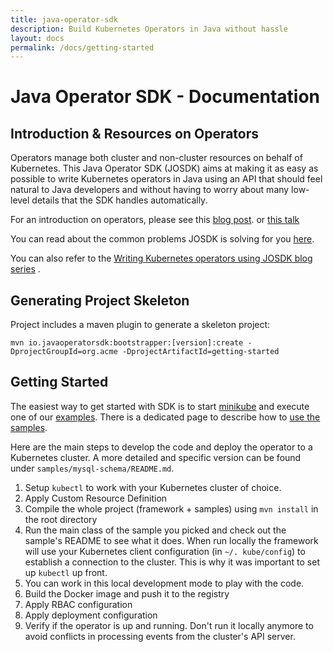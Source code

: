 ```yaml
---
title: java-operator-sdk
description: Build Kubernetes Operators in Java without hassle
layout: docs
permalink: /docs/getting-started
---
```


# Java Operator SDK - Documentation

## Introduction & Resources on Operators

Operators manage both cluster and non-cluster resources on behalf of Kubernetes. This Java
Operator SDK (JOSDK) aims at making it as easy as possible to write Kubernetes operators in Java
using an API that should feel natural to Java developers and without having to worry about many
low-level details that the SDK handles automatically.

For an introduction on operators, please see this
[blog post](https://blog.container-solutions.com/kubernetes-operators-explained).
or [this talk](https://www.youtube.com/watch?v=CvftaV-xrB4)

You can read about the common problems JOSDK is solving for you
[here](https://blog.container-solutions.com/a-deep-dive-into-the-java-operator-sdk).

You can also refer to the
[Writing Kubernetes operators using JOSDK blog series](https://developers.redhat.com/articles/2022/02/15/write-kubernetes-java-java-operator-sdk)
.

## Generating Project Skeleton

Project includes a maven plugin to generate a skeleton project:

```shell
mvn io.javaoperatorsdk:bootstrapper:[version]:create -DprojectGroupId=org.acme -DprojectArtifactId=getting-started
```

## Getting Started

The easiest way to get started with SDK is to start
[minikube](https://kubernetes.io/docs/tasks/tools/install-minikube/) and
execute one of our [examples](https://github.com/java-operator-sdk/java-operator-sdk/tree/main/sample-operators).
There is a dedicated page to describe how to [use the samples](/docs/using-samples).

Here are the main steps to develop the code and deploy the operator to a Kubernetes cluster.
A more detailed and specific version can be found under `samples/mysql-schema/README.md`.

1. Setup `kubectl` to work with your Kubernetes cluster of choice.
1. Apply Custom Resource Definition
1. Compile the whole project (framework + samples) using `mvn install` in the root directory
1. Run the main class of the sample you picked and check out the sample's README to see what it
   does. When run locally the framework will use your Kubernetes client configuration (in `~/.
   kube/config`) to establish a connection to the cluster. This is why it was important to set
   up `kubectl` up front.
1. You can work in this local development mode to play with the code.
1. Build the Docker image and push it to the registry
1. Apply RBAC configuration
1. Apply deployment configuration
1. Verify if the operator is up and running. Don't run it locally anymore to avoid conflicts in
   processing events from the cluster's API server.



